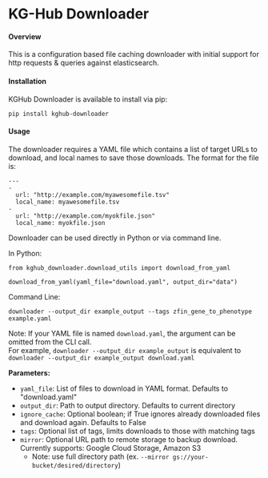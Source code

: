 # KG-Hub Downloader

#### Overview

This is a configuration based file caching downloader with initial support for http requests & queries against elasticsearch.

#### Installation

KGHub Downloader is available to install via pip:
```
pip install kghub-downloader
```

#### Usage

The downloader requires a YAML file which contains a list of target URLs to download, and local names to save those downloads.
The format for the file is:
```
---
- 
  url: "http://example.com/myawesomefile.tsv"
  local_name: myawesomefile.tsv
-
  url: "http://example.com/myokfile.json"
  local_name: myokfile.json

```

Downloader can be used directly in Python or via command line. 

In Python:

```
from kghub_downloader.download_utils import download_from_yaml

download_from_yaml(yaml_file="download.yaml", output_dir="data")
```

Command Line:
```
downloader --output_dir example_output --tags zfin_gene_to_phenotype example.yaml
```
Note: If your YAML file is named `download.yaml`, the argument can be omitted from the CLI call.  
For example, `downloader --output_dir example_output` is equivalent to `downloader --output_dir example_output download.yaml`

**Parameters:**  
- `yaml_file`: List of files to download in YAML format. Defaults to "download.yaml"  
- `output_dir`: Path to output directory. Defaults to current directory  
- `ignore_cache`: Optional boolean; if True ignores already downloaded files and download again. Defaults to False  
- `tags`: Optional list of tags, limits downloads to those with matching tags
- `mirror`: Optional URL path to remote storage to backup download. Currently supports: Google Cloud Storage, Amazon S3
  - Note: use full directory path (ex. `--mirror gs://your-bucket/desired/directory`)
